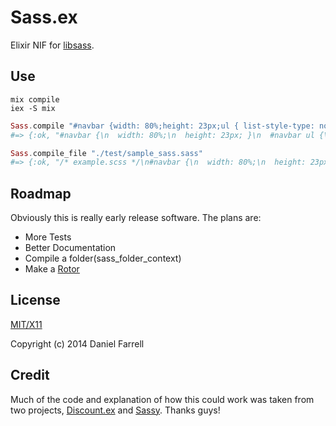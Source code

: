# Sass.ex
Elixir NIF for [libsass](https://github.com/sass/libsass).

## Use

```shell
mix compile
iex -S mix
```

```elixir
Sass.compile "#navbar {width: 80%;height: 23px;ul { list-style-type: none; } li {float: left; a { font-weight: bold; } } }"
#=> {:ok, "#navbar {\n  width: 80%;\n  height: 23px; }\n  #navbar ul {\n    list-style-type: none; }\n  #navbar li {\n    float: left; }\n    #navbar li a {\n      font-weight: bold; }\n"}

Sass.compile_file "./test/sample_sass.sass"
#=> {:ok, "/* example.scss */\n#navbar {\n  width: 80%;\n  height: 23px; }\n  #navbar ul {\n    list-style-type: none; }\n  #navbar li {\n    float: left; }\n    #navbar li a {\n      font-weight: bold; }\n"}
```

## Roadmap

Obviously this is really early release software. The plans are:

- More Tests
- Better Documentation
- Compile a folder(sass_folder_context)
- Make a [Rotor](https://github.com/HashNuke/rotor)

## License

[MIT/X11](./LICENSE)

Copyright (c) 2014 Daniel Farrell

## Credit

Much of the code and explanation of how this could work was taken from two projects, [Discount.ex](https://github.com/asaaki/discount.ex/) and [Sassy](https://github.com/rramsden/sassy). Thanks guys!
